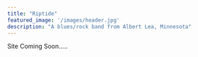 ```yaml
---
title: "Riptide"
featured_image: '/images/header.jpg'
description: "A blues/rock band from Albert Lea, Minnesota"
---
```

Site Coming Soon.....